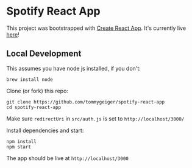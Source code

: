 # Spotify React App

This project was bootstrapped with [Create React App](https://github.com/facebook/create-react-app). It's currently live [here](https://tommygeiger.com/spotify-react-app)!

## Local Development

This assumes you have node js installed, if you don't:
```
brew install node
```

Clone (or fork) this repo:
```
git clone https://github.com/tommygeiger/spotify-react-app
cd spotify-react-app
```

Make sure `redirectUri` in `src/auth.js` is set to `http://localhost/3000/`

Install dependencies and start:
```
npm install
npm start
```

The app should be live at `http://localhost/3000`
